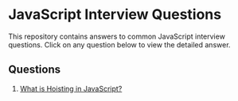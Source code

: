 # JavaScript Interview Questions

This repository contains answers to common JavaScript interview questions. Click on any question below to view the detailed answer.

## Questions

1. [What is Hoisting in JavaScript?](./Hoisting.md)
